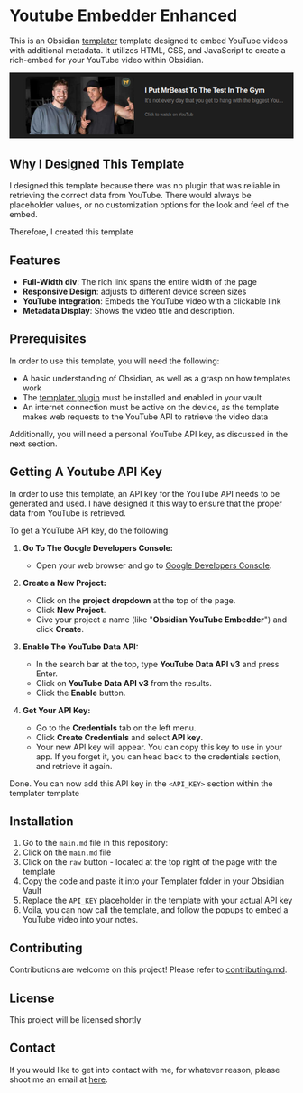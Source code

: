 # Youtube Embedder Enhanced

This is an Obsidian [templater](https://github.com/SilentVoid13/Templater) template designed to embed YouTube videos with additional metadata. It utilizes HTML, CSS, and JavaScript to create a rich-embed for your YouTube video within Obsidian.

![preview.png](preview.png)

## Why I Designed This Template

I designed this template because there was no plugin that was reliable in retrieving the correct data from YouTube. There would always be placeholder values, or no customization options for the look and feel of the embed.

Therefore, I created this template

## Features

- **Full-Width div**: The rich link spans the entire width of the page
- **Responsive Design**: adjusts to different device screen sizes
- **YouTube Integration**: Embeds the YouTube video with a clickable link
- **Metadata Display**: Shows the video title and description.

## Prerequisites

In order to use this template, you will need the following:

- A basic understanding of Obsidian, as well as a grasp on how templates work
- The [templater plugin](https://github.com/SilentVoid13/Templater) must be installed and enabled in your vault
- An internet connection must be active on the device, as the template makes web requests to the YouTube API to retrieve the video data

Additionally, you will need a personal YouTube API key, as discussed in the next section.

## Getting A Youtube API Key

In order to use this template, an API key for the YouTube API needs to be generated and used. I have designed it this way to ensure that the proper data from YouTube is retrieved.

To get a YouTube API key, do the following

1. **Go To The Google Developers Console:**
   - Open your web browser and go to [Google Developers Console](https://console.developers.google.com/).

2. **Create a New Project:**
   - Click on the **project dropdown** at the top of the page.
   - Click **New Project**.
   - Give your project a name (like "**Obsidian YouTube Embedder**") and click **Create**.

3. **Enable The YouTube Data API:**
   - In the search bar at the top, type **YouTube Data API v3** and press Enter.
   - Click on **YouTube Data API v3** from the results.
   - Click the **Enable** button.

4. **Get Your API Key:**
   - Go to the **Credentials** tab on the left menu.
   - Click **Create Credentials** and select **API key**.
   - Your new API key will appear. You can copy this key to use in your app. If you forget it, you can head back to the credentials section, and retrieve it again.

Done. You can now add this API key in the `<API_KEY>` section within the templater template

## Installation

1. Go to the `main.md` file in this repository:
2. Click on the `main.md` file
3. Click on the `raw` button - located at the top right of the page with the template
4. Copy the code and paste it into your Templater folder in your Obsidian Vault
5. Replace the `API_KEY` placeholder in the template with your actual API key
6. Voila, you can now call the template, and follow the popups to embed a YouTube video into your notes.

## Contributing

Contributions are welcome on this project! Please refer to [contributing.md](contributing.md).

## License

This project will be licensed shortly

## Contact

If you would like to get into contact with me, for whatever reason, please shoot me an email at [here](mailto:zapperz0398@gmail.com).
